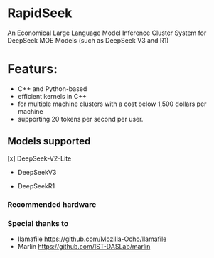 # RapidSeek
An Economical Large Language Model Inference Cluster System for DeepSeek MOE Models (such as DeepSeek V3 and R1)


# Featurs:

- C++ and Python-based 
- efficient kernels in C++ 
- for multiple machine clusters with a cost below 1,500 dollars per machine
- supporting 20 tokens per second per user.

## Models supported
[x] DeepSeek-V2-Lite 

* DeepSeekV3

* DeepSeekR1

### Recommended hardware


### Special thanks to 

- llamafile https://github.com/Mozilla-Ocho/llamafile
- Marlin  https://github.com/IST-DASLab/marlin
